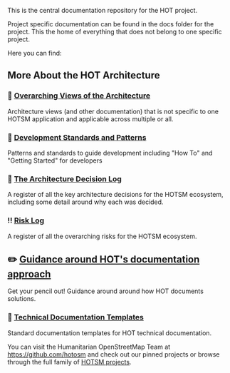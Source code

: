 This is the central documentation repository for the HOT project.

Project specific documentation can be found in the docs folder for the project. This the home of everything that does not belong to one specific project.

Here you can find:

## More About the HOT Architecture
### :star2: [Overarching Views of the Architecture](overarching-architecture)
Architecture views (and other documentation) that is not specific to one HOTSM application and applicable across multiple or all.

### :seedling: [Development Standards and Patterns](standards) 
Patterns and standards to guide development including "How To" and "Getting Started" for developers

### :notebook_with_decorative_cover: [The Architecture Decision Log](decisions)
A register of all the key architecture decisions for the HOTSM ecosystem, including some detail around why each was decided.

### :bangbang: [Risk Log](risks)
A register of all the overarching risks for the HOTSM ecosystem.

## :pencil2: [Guidance around HOT's documentation approach](https://github.com/hotosm/techdoc/wiki)
Get your pencil out! Guidance around around how HOT documents solutions.

### :blue_book: [Technical Documentation Templates](templates)
Standard documentation templates for HOT technical documentation.

You can visit the Humanitarian OpenStreetMap Team at https://github.com/hotosm and check out our pinned projects or browse through the full family of [HOTSM projects](https://github.com/orgs/hotosm/repositories).
